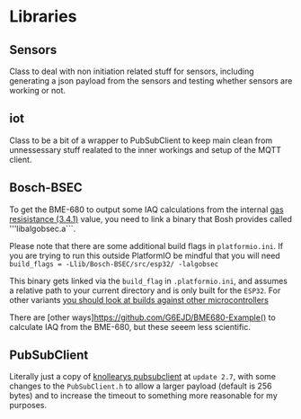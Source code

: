 # Libraries
## Sensors
Class to deal with non initiation related stuff for sensors, including generating a json payload from the sensors and testing whether sensors are working or not.

## iot 
Class to be a bit of a wrapper to PubSubClient to keep main clean from unnessessary stuff realated to the inner workings and setup of the MQTT client.

## Bosch-BSEC
To get the BME-680 to output some IAQ calculations from the internal [gas resisistance (3.4.1)](https://cdn-shop.adafruit.com/product-files/3660/BME680.pdf) value, you need to link a binary that Bosh provides called '''libalgobsec.a```.

Please note that there are some additional build flags in `platformio.ini`. If you are trying to run this outside PlatformIO be mindful that you will need `build_flags = -Llib/Bosch-BSEC/src/esp32/ -lalgobsec`

This binary gets linked via the `build_flag` in `.platformio.ini`, and assumes a relative path to your current directory and is only built for the `ESP32`. For other variants [you should look at builds against other microcontrollers](https://github.com/BoschSensortec/BSEC-Arduino-library/tree/master/src)

There are [other ways]https://github.com/G6EJD/BME680-Example() to calculate IAQ from the BME-680, but these seeem less scientific.

## PubSubClient
Literally just a copy of [knollearys pubsubclient](https://github.com/knolleary/pubsubclient) at ```update 2.7```, with some changes to the ```PubSubClient.h``` to allow a larger payload (default is 256 bytes) and to increase the timeout to something more reasonable for my purposes.
